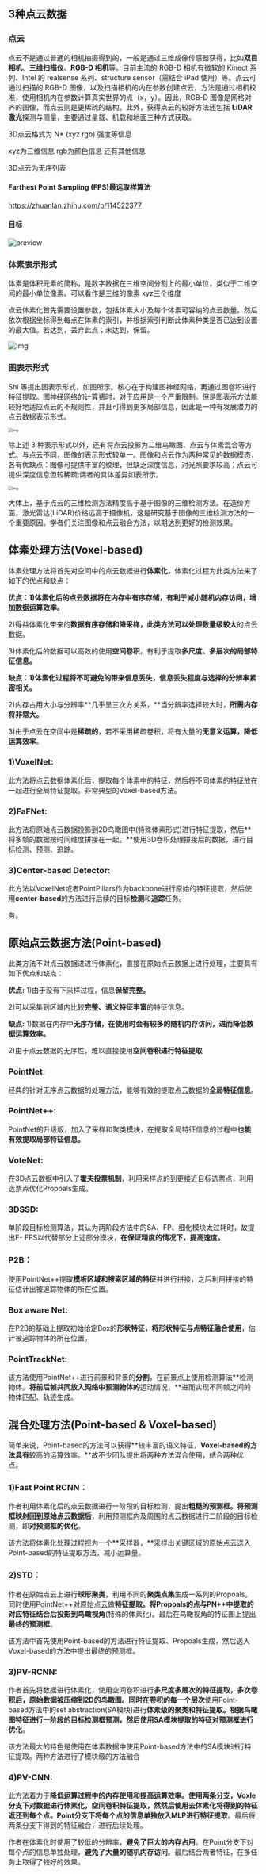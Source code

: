 ##  3种点云数据

### 点云

点云不是通过普通的相机拍摄得到的，一般是通过三维成像传感器获得，比如**双目相机**、**三维扫描仪**、**RGB-D 相机**等。目前主流的 RGB-D 相机有微软的 Kinect 系列、Intel 的 realsense 系列、structure sensor（需结合 iPad 使用）等。点云可通过扫描的 RGB-D 图像，以及扫描相机的内在参数创建点云，方法是通过相机校准，使用相机内在参数计算真实世界的点（x，y）。因此，RGB-D 图像是网格对齐的图像，而点云则是更稀疏的结构。此外，获得点云的较好方法还包括 **LiDAR 激光**探测与测量，主要通过星载、机载和地面三种方式获取。

3D点云格式为 N* (xyz rgb) 强度等信息

xyz为三维信息  rgb为颜色信息 还有其他信息

3D点云为无序列表

#### Farthest Point Sampling (FPS)最远取样算法

https://zhuanlan.zhihu.com/p/114522377

#### 目标

![preview](3D点云.assets/v2-bec03049fe583aceecd0af6c85caeee5_r.jpg)

### 体素表示形式

体素是体积元素的简称，是数字数据在三维空间分割上的最小单位，类似于二维空间的最小单位像素。可以看作是三维的像素 xyz三个维度

点云体素化首先需要设置参数，包括体素大小及每个体素可容纳的点云数量。然后依次根据坐标得到每点在体素的索引，并根据索引判断此体素种类是否已达到设置的最大值。若达到，丢弃此点；未达到，保留。

![img](3D点云.assets/watermark,type_d3F5LXplbmhlaQ,shadow_50,text_Q1NETiBAQXByaWzCsA==,size_16,color_FFFFFF,t_70,g_se,x_16.png)

### 图表示形式

Shi 等提出图表示形式，如图所示。核心在于构建图神经网络，再通过图卷积进行特征提取。图神经网络的计算费时，对于应用是一个严重限制。但是图表示方法能较好地适应点云的不规则性，并且可得到更多局部信息，因此是一种有发展潜力的点云数据表示形式。

<img src="3D点云.assets/v2-2f0da318bd28771f3259a81d6a2c744e_r.jpg" alt="img" style="zoom:50%;" />

除上述 3 种表示形式以外，还有将点云投影为二维鸟瞰图、点云与体素混合等方式。与点云不同，图像的表示形式较单一。图像和点云作为两种常见的数据模态，各有优缺点：图像可提供丰富的纹理，但缺乏深度信息，对光照要求较高；点云可提供深度信息但较稀疏:两者的具体差异如表所示。

<img src="3D点云.assets/v2-0cf5c221006b20dd48be9fdeb3b5632b_r.jpg" alt="img" style="zoom:50%;" />

大体上，基于点云的三维检测方法精度高于基于图像的三维检测方法。在造价方面，激光雷达(LiDAR)价格远高于摄像机，这是研究基于图像的三维检测方法的一个重要原因。学者们关注图像和点云融合方法，以期达到更好的检测效果。

## 体素处理方法(Voxel-based)

体素处理方法将首先对空间中的点云数据进行**体素化**，体素化过程为此类方法来了如下的优点和缺点：

**优点：**1)体素化后的点云数据将在**内存中有序存储，有利于减小随机内存访问，增加数据运算效率。**

2)得益体素化带来的**数据有序存储和降采样，**此类方法可以处理**数量级较大**的点云数据。

3)体素化后的数据可以高效的使用**空间卷积**，有利于提取**多尺度、多层次的局部特征信息。**

**缺点：**1)体素化过程将不可避免的带来**信息丢失，**信息丢失程度与选择的**分辨率紧密相关。**

2)内存占用大小与分辨率**几乎呈三次方关系，**当分辨率选择较大时，**所需内存将非常大。**

3)由于点云在空间中是**稀疏的**，若不采用稀疏卷积，将有大量的**无意义运算，降低运算效率**。

### **1)VoxelNet:**

此方法将点云数据体素化后，提取每个体素中的特征，然后将不同体素的特征放在一起进行全局特征提取。非常典型的Voxel-based方法。

### **2)FaFNet:**

此方法将原始点云数据投影到2D鸟瞰图中(特殊体素形式)进行特征提取，然后**将多帧的数据按时间维度拼接在一起。**使用3D卷积处理拼接后的数据，进行目标检测、预测、追踪。

### **3)Center-based Detector:**

此方法以VoxelNet或者PointPillars作为backbone进行原始的特征提取，然后使用**center-based**的方法进行后续的目标**检测**和**追踪**任务。

务。

## 原始点云数据方法(Point-based)

此类方法不对点云数据进进行体素化，直接在原始点云数据上进行处理，主要具有如下优点和缺点：

**优点:** 1)由于没有下采样过程，信息**保留完整。**

2)可以采集到区域内比较**完整、语义特征丰富**的特征信息。

**缺点:** 1)数据在内存中**无序存储，**在使用时会有**较多的随机内存访问，进而降低数据运算效率。**

2)由于点云数据的无序性，难以直接使用**空间卷积进行特征提取**

### **PointNet:**

经典的针对无序点云数据的处理方法，能够有效的提取点云数据的**全局特征信息**。

### **PointNet++:**

PointNet的升级版，加入了采样和聚类模块，在提取全局特征信息的过程中**也能有效提取局部特征信息。**

### **VoteNet:**

在3D点云数据中引入了**霍夫投票机制**，利用采样点的到更接近目标选票点，利用选票点优化Propoals生成。

### **3DSSD:**

单阶段目标检测算法，其认为两阶段方法中的SA、FP、细化模块太过耗时，故提出F- FPS以代替部分上述部分模块，**在保证精度的情况下，提高速度。**

### **P2B：**

使用PointNet++提取**模板区域和搜索区域的特征**并进行拼接，之后利用拼接的特征估计出被追踪物体的所在位置。

### **Box aware Net:**

在P2B的基础上提取初始给定Box的**形状特征，**将形状特征与点特征**融合使用**，估计被追踪物体的所在位置。

### **PointTrackNet:**

该方法使用PointNet++进行前景和背景的**分割**，在前景点上使用检测算法**检测物体。**将前后帧共同放入网络中预测物体的**运动情况，**进而实现不同帧之间的物体匹配、轨迹生成。

## 混合处理方法(Point-based & Voxel-based)

简单来说，Point-based的方法可以获得**较丰富的语义特征，**Voxel-based的方法具有**较高的运算效率。**故不少团队提出将两种方法混合使用，结合两种优点。

### **1)Fast Point RCNN：**

作者利用体素化后的点云数据进行一阶段的目标检测，提出**粗糙的预测框。**将预测框映射**回到原始点云数据后**，利用预测框内及周围的点云数据进行二阶段的目标检测，即**对预测框的优化**。

该方法将体素化处理过程视为一个**采样器，**采样出关键区域的原始点云送入Point-based的特征提取方法，减小运算量。

### **2)STD：**

作者在原始点云上进行**球形聚类**，利用不同的**聚类点集**生成一系列的Propoals。同时使用PointNet++对原始点云做**特征提取。**将Propoals的点与PN++中提取的对应特征结合后**投影到鸟瞰视角**(特殊的体素化)。最后在鸟瞰视角的特征图上提出**最终的预测框**。

该方法中首先使用Point-based的方法进行特征提取、Propoals生成，然后送入Voxel-based的方法中提出最终的预测框。

### **3)PV-RCNN:**

作者首先将数据进行体素化，使用空间卷积进行**多尺度多层次的特征提取，**多次卷积后，原始数据被压缩到2D的鸟瞰图**。**同时在卷积的**每一个层次**使用Point-based方法中的set abstraction(SA模块)进行**体素级的聚类和特征提取。**根据鸟瞰图特征进行一阶段的目标检测框预测，然后**使用SA模块提取的特征对预测框进行优化**。

该方法最大的特色是使用在体素数据中使用Point-based方法中的SA模块进行特征提取。两种方法进行了模块级的方法融合

### **4)PV-CNN:**

此方法着力于**降低运算过程中的内存使用和提高运算效率。**使用两条分支，Voxle分支下对数据进行体素化，空间卷积特征提取，然然后使用**去体素化将得到的特征返还到每个点。**Point分支下将**每个点的信息单独放入MLP进行特征提取**。最后将两条分支下得到的特征融合，进行后续处理。

作者在体素化时使用了较低的分辨率，**避免了巨大的内存占用**。在Point分支下对每个点的信息单独处理，**避免了大量的随机内存访问**。最后结合两者特征，在多任务上取得了较好的效果。
